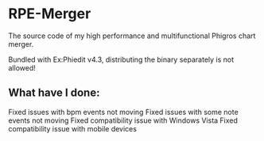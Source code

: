 # RPE-Merger
The source code of my high performance and multifunctional Phigros chart merger. 

Bundled with Ex:Phiedit v4.3, distributing the binary separately is not allowed! 

## What have I done: 
Fixed issues with bpm events not moving
Fixed issues with some note events not moving
Fixed compatibility issue with Windows Vista
Fixed compatibility issue with mobile devices
